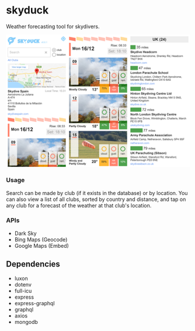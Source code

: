 # skyduck
Weather forecasting tool for skydivers.

![alt text](https://github.com/zooduck/screenshots/blob/master/skyduck/v0.0.1-alpha/skyduck-v0.0.1-alpha.png)

### Usage
Search can be made by club (if it exists in the database) or by location. You can also view a list of all clubs, sorted by country and distance, and tap on any club for a forecast of the weather at that club's location.

### APIs
- Dark Sky
- Bing Maps (Geocode)
- Google Maps (Embed)

## Dependencies
- luxon
- dotenv
- full-icu
- express
- express-graphql
- graphql
- axios
- mongodb

